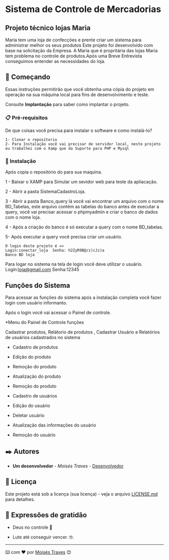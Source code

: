 # Sistema de Controle de Mercadorias 
## Projeto técnico lojas Maria 
Maria tem uma loja de confecções e prente criar um sistema para administrar melhor os seus produtos
Este projeto foi desenvolvido com base na solicitação da Empresa.
A Maria que é propritária das lojas Maria tem  problema no controle de produtos.Após uma  Breve Entrevista conseguimos entender as necessidades do loja.

## 🚀 Começando

Essas instruções permitirão que você obtenha uma cópia do projeto em operação na sua máquina local para fins de desenvolvimento e teste.

Consulte **Implantação** para saber como implantar o projeto.

### 📋 Pré-requisitos

De que coisas você precisa para instalar o software e como instalá-lo?
```
1- Clonar o reposítorio
2- Para Instalação você vai precisar de servidor local, neste projeto eu trabalhei com o Xamp que da Suporte para PHP e Mysql
```

### 🔧 Instalação
Após copia o repositório do para sua maquina.

1 - Baixar o XAMP para Simular um sevidor web para teste da apliacação.

2 - Abrir a pasta  SistemaCadastroLoja.

3 - Abrir a pasta Banco_query lá você vai encontrar um arquivo com o nome BD_Tabelas, este arquivo contém as tabelas do banco antes de executar a query, você vai precisar acessar o phpmyadmin e criar o banco de dados com o nome loja.

4 - Após a criação do banco é só executar a query  com o nome BD_tabelas.

5- Após executar a query você precisa criar um usuário.

```
O login deste projeto é =>
Login:conectar_loja  Senha: h2ZyR9B@/z)cJz)a
Banco BD loja
```



Para logar no sistema na tela de login você deve utilizar o usuário.
Login:loja@gmail.com 
Senha:12345
## Funções do Sistema

Para acessar as funções do sistema após a instalação completa você fazer login com usuário informanto.

Após o login você vai acessar o Painel de controle.

*Menu do Painel de Controle funções

Cadastrar produtos, Relátorio de produtos , Cadastrar Usuário e Relatórios de usuários cadastrados no sistema

* Cadastro de produtos
 
* Edição do produto 

* Remoção do produto 

* Atualização do produto

* Remoção do produto 

* Cadastro de usuários 
 
* Edição do usuário 

* Deletar usuário

* Atualização das informações do usuário

* Remoção do usuário 

## ✒️ Autores


* **Um desenvolvedor** - *Moisés Traves* - [Desenvolvedor](https://gist.github.com/moisestraves)
 


## 📄 Licença

Este projeto está sob a licença (sua licença) - veja o arquivo [LICENSE.md](https://github.com/moisestraves/projeto/licenca) para detalhes.

## 🎁 Expressões de gratidão

* Deus no controle  📢

* Lute até conseguir vencer. 🤓.



---
⌨️ com ❤️ por [Moisés Traves](https://gist.github.com/moisestraves) 😊
